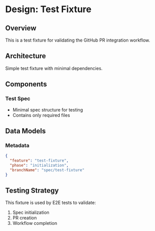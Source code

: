 # Design: Test Fixture

## Overview
This is a test fixture for validating the GitHub PR integration workflow.

## Architecture
Simple test fixture with minimal dependencies.

## Components

### Test Spec
- Minimal spec structure for testing
- Contains only required files

## Data Models

### Metadata
```json
{
  "feature": "test-fixture",
  "phase": "initialization",
  "branchName": "spec/test-fixture"
}
```

## Testing Strategy
This fixture is used by E2E tests to validate:
1. Spec initialization
2. PR creation
3. Workflow completion
